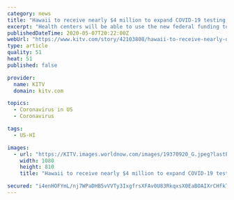 ```yaml
---
category: news
title: "Hawaii to receive nearly $4 million to expand COVID-19 testing, contact tracing"
excerpt: "Health centers will be able to use the new federal funding to expand the range of testing and test-related activities to address their needs."
publishedDateTime: 2020-05-07T20:22:00Z
webUrl: "https://www.kitv.com/story/42103808/hawaii-to-receive-nearly-dollar4-million-to-expand-covid19-testing-contact-tracing"
type: article
quality: 51
heat: 51
published: false

provider:
  name: KITV
  domain: kitv.com

topics:
  - Coronavirus in US
  - Coronavirus

tags:
  - US-HI

images:
  - url: "https://KITV.images.worldnow.com/images/19370920_G.jpeg?lastEditedDate=1588035102000"
    width: 1080
    height: 810
    title: "Hawaii to receive nearly $4 million to expand COVID-19 testing, contact tracing"

secured: "i4enHOFYmL/nj7WPaDHB5vVVTy3IxgfrsXFAv0U83RkqxsX0EaBOAIXrCHfkTm/FtT/nc5gxfnsjlZ1sHFWuGHV9jBwcdvF8RN+/yKGc0BndfrB9BuxSfOofhZYKnPl5h9x5Aj/OKUf/qzkJ0yP2RPO1w0TS1eKRVUAmFkoRGg0MtZq6V1KI21a3/duW7PiFiccbpO2qun71i7ThiA8P1aHlCazGcveo+m6NqASPsCfU1XPklE94IXUwWGdIgSQ8M8+53ty0lWyGAt1GdRG+8HZNQlpI8FO3j70sKkRlUXXxfIalqa4zuobAl+YKXnJ8;VTvfuJ/eq8yYQt5xc2G2SQ=="
---
```


